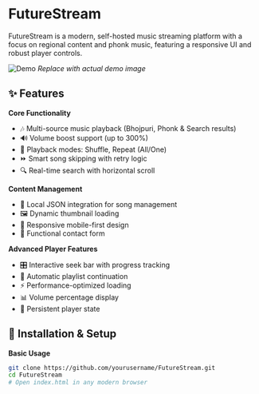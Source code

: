 # FutureStream 

FutureStream is a modern, self-hosted music streaming platform with a focus on regional content and phonk music, featuring a responsive UI and robust player controls.

![Demo](https://via.placeholder.com/800x400.png?text=FutureStream+Demo) *Replace with actual demo image*

## ✨ Features

**Core Functionality**
- 🎶 Multi-source music playback (Bhojpuri, Phonk & Search results)
- 🔊 Volume boost support (up to 300%)
- 🔄 Playback modes: Shuffle, Repeat (All/One)
- ⏩ Smart song skipping with retry logic
- 🔍 Real-time search with horizontal scroll

**Content Management**
- 📁 Local JSON integration for song management
- 🖼️ Dynamic thumbnail loading
- 📲 Responsive mobile-first design
- 📩 Functional contact form

**Advanced Player Features**
- 🎛️ Interactive seek bar with progress tracking
- 🔄 Automatic playlist continuation
- ⚡ Performance-optimized loading
- 📊 Volume percentage display
- 💾 Persistent player state

## 🚀 Installation & Setup

**Basic Usage**
```bash
git clone https://github.com/yourusername/FutureStream.git
cd FutureStream
# Open index.html in any modern browser